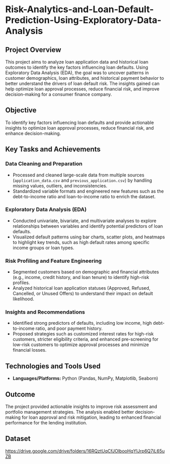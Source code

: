 # Risk-Analytics-and-Loan-Default-Prediction-Using-Exploratory-Data-Analysis

## Project Overview
This project aims to analyze loan application data and historical loan outcomes to identify the key factors influencing loan defaults. Using Exploratory Data Analysis (EDA), the goal was to uncover patterns in customer demographics, loan attributes, and historical payment behavior to better understand the drivers of loan default risk. The insights gained can help optimize loan approval processes, reduce financial risk, and improve decision-making for a consumer finance company.

## Objective
To identify key factors influencing loan defaults and provide actionable insights to optimize loan approval processes, reduce financial risk, and enhance decision-making.

## Key Tasks and Achievements

### Data Cleaning and Preparation
- Processed and cleaned large-scale data from multiple sources (`application_data.csv` and `previous_application.csv`) by handling missing values, outliers, and inconsistencies.
- Standardized variable formats and engineered new features such as the debt-to-income ratio and loan-to-income ratio to enrich the dataset.

### Exploratory Data Analysis (EDA)
- Conducted univariate, bivariate, and multivariate analyses to explore relationships between variables and identify potential predictors of loan defaults.
- Visualized default patterns using bar charts, scatter plots, and heatmaps to highlight key trends, such as high default rates among specific income groups or loan types.

### Risk Profiling and Feature Engineering
- Segmented customers based on demographic and financial attributes (e.g., income, credit history, and loan tenure) to identify high-risk profiles.
- Analyzed historical loan application statuses (Approved, Refused, Cancelled, or Unused Offers) to understand their impact on default likelihood.

### Insights and Recommendations
- Identified strong predictors of defaults, including low income, high debt-to-income ratio, and poor payment history.
- Proposed strategies such as customized interest rates for high-risk customers, stricter eligibility criteria, and enhanced pre-screening for low-risk customers to optimize approval processes and minimize financial losses.

## Technologies and Tools Used
- **Languages/Platforms:** Python (Pandas, NumPy, Matplotlib, Seaborn)

## Outcome
The project provided actionable insights to improve risk assessment and portfolio management strategies. The analysis enabled better decision-making for loan approval and risk mitigation, leading to enhanced financial performance for the lending institution.

## Dataset
https://drive.google.com/drive/folders/16RQztUqCfJOlbooHqYlJrp6Q7iL65uZB
